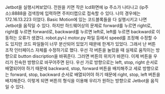 Jetbot을 실행시켜보았다.
전원을 키면 작은 lcd화면에 ip 주소가 나타나고 (ip주소):8888을 검색창에 입력하면 주피터랩으로 접속할 수 있다. 
나의 경우에는 172.16.13.223 이었다.
Basic Motion에 있는 코드블록들을 다 실행시키고 나면 Jetbot을 움직일 수 있다. 
하지만 하드웨어상의 문제로 forward를 누르면 right로, right를 누르면 forward로, backward를 누르면 left로, left를 누르면 backward로 이동하는 오류가 생겼다.
robot.py나 motor.py 파일 등에서 speed를 조정해 수정할 수도 있지만 코드 파일들이 너무 분산되어 있었기 때문에 한계가 있었다. 
그래서 난 버튼 조작 인터페이스 자체를 수정하기로 했다. 
우선 각 버튼을 눌렀을 때 실제로 움직이는 방향으로 button discription을 바꿔준다. 
그러면 버튼의 위치가 바뀐다. 
이제 버튼을 우리가 친숙한 방향으로 바꾸어주면 된다.
우선 가로 방향으로는 left, stop, right 순서로 배열되어야 하기 때문에 backward, stop, forward 버튼을 배치해주고
세로 방향으로는 forward, stop, backward 순서로 배열되어야 하기 때문에 right, stop, left 버튼을 배치해준다.
이렇게 되면 버튼의 형식을 이용해 우리가 원하는 방향으로 Jetbot을 움직일 수 있다.
